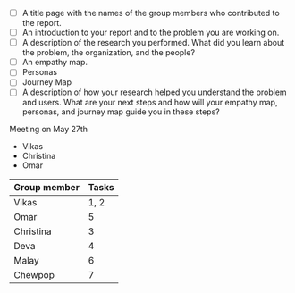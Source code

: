 - [ ] A title page with the names of the group members who contributed to the report. 
- [ ] An introduction to your report and to the problem you are working on.  
- [ ] A description of the research you performed. What did you learn about the problem, the organization, and the people?  
- [ ] An empathy map.  
- [ ] Personas  
- [ ] Journey Map  
- [ ] A description of how your research helped you understand the problem and users. What are your next steps and how will your empathy map, personas, and journey map guide you in these steps?

Meeting on May 27th
- Vikas
- Christina
- Omar


| Group member | Tasks |
| ------------ | ----- |
| Vikas        | 1, 2  |
| Omar         | 5     |
| Christina    | 3     |
| Deva         | 4     |
| Malay        | 6     |
| Chewpop      | 7     |

